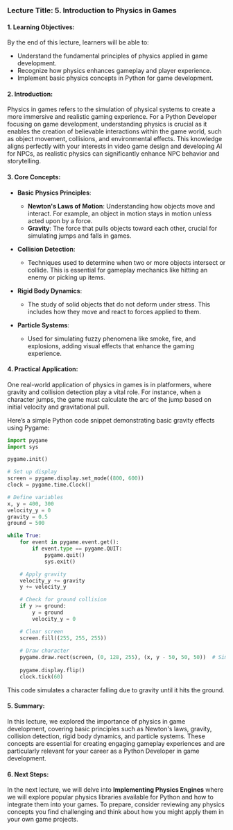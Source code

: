 ### Lecture Title: 5. Introduction to Physics in Games

#### 1. Learning Objectives:
By the end of this lecture, learners will be able to:
- Understand the fundamental principles of physics applied in game development.
- Recognize how physics enhances gameplay and player experience.
- Implement basic physics concepts in Python for game development.

#### 2. Introduction:
Physics in games refers to the simulation of physical systems to create a more immersive and realistic gaming experience. For a Python Developer focusing on game development, understanding physics is crucial as it enables the creation of believable interactions within the game world, such as object movement, collisions, and environmental effects. This knowledge aligns perfectly with your interests in video game design and developing AI for NPCs, as realistic physics can significantly enhance NPC behavior and storytelling.

#### 3. Core Concepts:
- **Basic Physics Principles**: 
  - **Newton's Laws of Motion**: Understanding how objects move and interact. For example, an object in motion stays in motion unless acted upon by a force.
  - **Gravity**: The force that pulls objects toward each other, crucial for simulating jumps and falls in games.
  
- **Collision Detection**: 
  - Techniques used to determine when two or more objects intersect or collide. This is essential for gameplay mechanics like hitting an enemy or picking up items.
  
- **Rigid Body Dynamics**: 
  - The study of solid objects that do not deform under stress. This includes how they move and react to forces applied to them.
  
- **Particle Systems**: 
  - Used for simulating fuzzy phenomena like smoke, fire, and explosions, adding visual effects that enhance the gaming experience.

#### 4. Practical Application:
One real-world application of physics in games is in platformers, where gravity and collision detection play a vital role. For instance, when a character jumps, the game must calculate the arc of the jump based on initial velocity and gravitational pull.

Here’s a simple Python code snippet demonstrating basic gravity effects using Pygame:

```python
import pygame
import sys

pygame.init()

# Set up display
screen = pygame.display.set_mode((800, 600))
clock = pygame.time.Clock()

# Define variables
x, y = 400, 300
velocity_y = 0
gravity = 0.5
ground = 500

while True:
    for event in pygame.event.get():
        if event.type == pygame.QUIT:
            pygame.quit()
            sys.exit()

    # Apply gravity
    velocity_y += gravity
    y += velocity_y

    # Check for ground collision
    if y >= ground:
        y = ground
        velocity_y = 0

    # Clear screen
    screen.fill((255, 255, 255))
    
    # Draw character
    pygame.draw.rect(screen, (0, 128, 255), (x, y - 50, 50, 50))  # Simple rectangle as character
    
    pygame.display.flip()
    clock.tick(60)
```

This code simulates a character falling due to gravity until it hits the ground.

#### 5. Summary:
In this lecture, we explored the importance of physics in game development, covering basic principles such as Newton's laws, gravity, collision detection, rigid body dynamics, and particle systems. These concepts are essential for creating engaging gameplay experiences and are particularly relevant for your career as a Python Developer in game development.

#### 6. Next Steps:
In the next lecture, we will delve into **Implementing Physics Engines** where we will explore popular physics libraries available for Python and how to integrate them into your games. To prepare, consider reviewing any physics concepts you find challenging and think about how you might apply them in your own game projects.